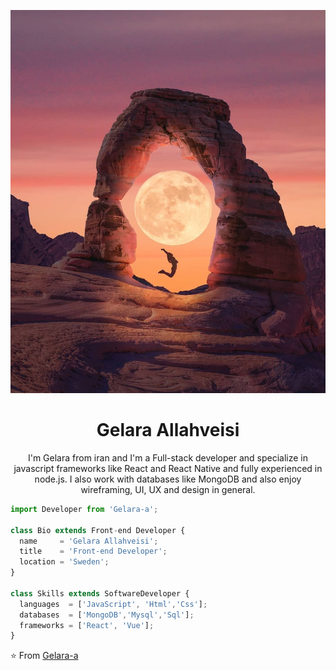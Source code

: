 <p align="center">
   <img src='https://github.com/Gelara-a/Gelara-a/blob/main/images/IMG_20191230_203512.png'/>
</p>

<h1 align="center">Gelara Allahveisi</h1>
<p align="center">
   I'm Gelara from iran and I'm a Full-stack developer and specialize in javascript frameworks like React and React Native and fully experienced in node.js. I also work with databases like MongoDB and also enjoy wireframing, UI, UX and design in general.
</p>
 
```js
import Developer from 'Gelara-a';
 
class Bio extends Front-end Developer {
  name     = 'Gelara Allahveisi';
  title    = 'Front-end Developer';
  location = 'Sweden';
}
 
class Skills extends SoftwareDeveloper {
  languages  = ['JavaScript', 'Html','Css'];
  databases  = ['MongoDB','Mysql','Sql'];
  frameworks = ['React', 'Vue'];
}
```
 
⭐️ From [Gelara-a](https://github.com/Gelara-a)
